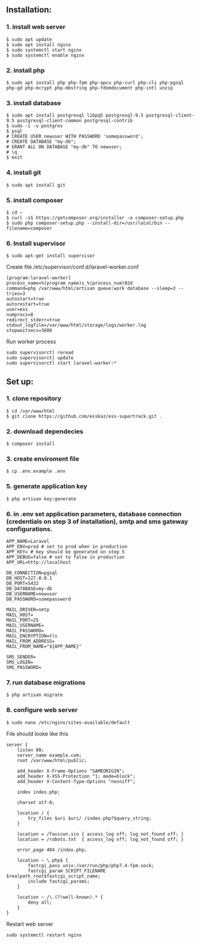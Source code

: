 ## Installation:
### 1. install web server
```
$ sudo apt update
$ sudo apt install nginx
$ sudo systemctl start nginx
$ sudo systemctl enable nginx
```
### 2. install php
```
$ sudo apt install php php-fpm php-apcu php-curl php-cli php-pgsql php-gd php-mcrypt php-mbstring php-fdomdocument php-intl unzip
```
### 3. install database
```
$ sudo apt install postgresql libpq5 postgresql-9.5 postgresql-client-9.5 postgresql-client-common postgresql-contrib
$ sudo -i -u postgres
$ psql
# CREATE USER newuser WITH PASSWORD 'somepassword';
# CREATE DATABASE "my-db";
# GRANT ALL ON DATABASE "my-db" TO newuser;
# \q
$ exit
```
### 4. install git
```
$ sudo apt install git
```
### 5. install composer
```
$ cd ~
$ curl -sS https://getcomposer.org/installer -o composer-setup.php
$ sudo php composer-setup.php --install-dir=/usr/local/bin --filename=composer
```
### 6. Install supervisor
```
$ sudo apt-get install supervisor
```
Create file /etc/supervisor/conf.d/laravel-worker.conf
```
[program:laravel-worker]
process_name=%(program_name)s_%(process_num)02d
command=php /var/www/html/artisan queue:work database --sleep=3 --tries=3
autostart=true
autorestart=true
user=ess
numprocs=8
redirect_stderr=true
stdout_logfile=/var/www/html/storage/logs/worker.log
stopwaitsecs=3600
```
Run worker process
```
sudo supervisorctl reread
sudo supervisorctl update
sudo supervisorctl start laravel-worker:*
```

## Set up:
### 1. clone repository
```
$ cd /var/www/html
$ git clone https://github.com/esskaz/ess-supertrack.git .
```
### 2. download dependecies
```
$ composer install
```
### 3. create enviroment file
```
$ cp .env.example .env
```
### 5. generate application key
```
$ php artisan key:generate
```
### 6. in .env set application parameters, database connection (credentials on step 3 of installation), smtp and sms gateway configurations.
```
APP_NAME=Laravel
APP_ENV=prod # set to prod when in production
APP_KEY= # key should be generated on step 5
APP_DEBUG=false # set to false in production
APP_URL=http://localhost

DB_CONNECTION=pgsql
DB_HOST=127.0.0.1
DB_PORT=5432
DB_DATABASE=my-db
DB_USERNAME=newuser
DB_PASSWORD=somepassword

MAIL_DRIVER=smtp
MAIL_HOST=
MAIL_PORT=25
MAIL_USERNAME=
MAIL_PASSWORD=
MAIL_ENCRYPTION=tls
MAIL_FROM_ADDRESS=
MAIL_FROM_NAME="${APP_NAME}"

SMS_SENDER=
SMS_LOGIN=
SMS_PASSWORD=

```
### 7. run database migrations
```
$ php artisan migrate
```
### 8. configure web server
```
$ sudo nano /etc/nginx/sites-available/default
```
File should looke like this

```
server {
    listen 80;
    server_name example.com;
    root /var/www/html/public;

    add_header X-Frame-Options "SAMEORIGIN";
    add_header X-XSS-Protection "1; mode=block";
    add_header X-Content-Type-Options "nosniff";

    index index.php;

    charset utf-8;

    location / {
        try_files $uri $uri/ /index.php?$query_string;
    }

    location = /favicon.ico { access_log off; log_not_found off; }
    location = /robots.txt  { access_log off; log_not_found off; }

    error_page 404 /index.php;

    location ~ \.php$ {
        fastcgi_pass unix:/var/run/php/php7.4-fpm.sock;
        fastcgi_param SCRIPT_FILENAME $realpath_root$fastcgi_script_name;
        include fastcgi_params;
    }

    location ~ /\.(?!well-known).* {
        deny all;
    }
}
```

Restart web server
```
sudo systemctl restart nginx
```